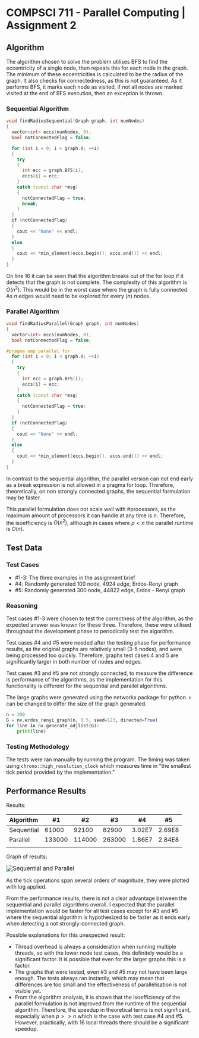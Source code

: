 # COMPSCI 711 - Parallel Computing | Assignment 2

## Algorithm

The algorithm chosen to solve the problem utilises BFS to find the eccentricity of a single node, then repeats this for each node in the graph. The minimum of these eccentricities is calculated to be the radius of the graph. It also checks for connectedness, as this is not guaranteed. As it performs BFS, it marks each node as visited, if not all nodes are marked visited at the end of BFS execution, then an exception is thrown. 

### Sequential Algorithm

```c++
void findRadiusSequential(Graph graph, int numNodes)
{
  vector<int> eccs(numNodes, 0);
  bool notConnectedFlag = false;

  for (int i = 0; i < graph.V; ++i)
  {
    try
    {
      int ecc = graph.BFS(i);
      eccs[i] = ecc;
    }
    catch (const char *msg)
    {
      notConnectedFlag = true;
      break;
    }
  }
  if (notConnectedFlag)
  {
    cout << "None" << endl;
  }
  else
  {
    cout << *min_element(eccs.begin(), eccs.end()) << endl;
  }
}
```

On line 16 it can be seen that the algorithm breaks out of the for loop if it detects that the graph is not complete. The complexity of this algorithm is $O(n^2)$​. This would be in the worst case where the graph is fully connected. As $n$ edges would need to be explored for every ($n$) nodes.

### Parallel Algorithm

```c++
void findRadiusParallel(Graph graph, int numNodes)
{
  vector<int> eccs(numNodes, 0);
  bool notConnectedFlag = false;

#pragma omp parallel for
  for (int i = 0; i < graph.V; ++i)
  {
    try
    {
      int ecc = graph.BFS(i);
      eccs[i] = ecc;
    }
    catch (const char *msg)
    {
      notConnectedFlag = true;
    }
  }
  if (notConnectedFlag)
  {
    cout << "None" << endl;
  }
  else
  {
    cout << *min_element(eccs.begin(), eccs.end()) << endl;
  }
}
```

In contrast to the sequential algorithm, the parallel version can not end early as a break expression is not allowed in a pragma for loop. Therefore, theoretically, on non strongly connected graphs, the sequential formulation may be faster.

This parallel formulation does not scale well with #processors, as the maximum amount of processors it can handle at any time is $n$. Therefore, the isoefficiency is $O(n^2)$, although in cases where $p<n$ the parallel runtime is $O(n)$.

## Test Data

### Test Cases

- #1-3: The three examples in the assignment brief
- #4: Randomly generated 100 node, 4924 edge, Erdos-Renyi graph
- #5: Randomly generated 300 node, 44822 edge, Erdos - Renyi graph

### Reasoning

Test cases #1-3 were chosen to test the correctness of the algorithm, as the expected answer was known for these three. Therefore, these were utilised throughout the development phase to periodically test the algorithm.

Test cases #4 and #5 were needed after the testing phase for performance results, as the original graphs are relatively small (3-5 nodes), and were being processed too quickly. Therefore, graphs test cases 4 and 5 are significantly larger in both number of nodes and edges.

Test cases #3 and #5 are not strongly connected, to measure the difference is performance of the algorithms, as the implementation for this functionality is different for the sequential and parallel algorithms.



The large graphs were generated using the networkx package for python. `n ` can be changed to differ the size of the graph generated.

```python
n = 300
G = nx.erdos_renyi_graph(n, 0.5, seed=123, directed=True)
for line in nx.generate_adjlist(G):
    print(line)
```

### Testing Methodology

The tests were ran manually by running the program. The timing was taken using `chrono::high_resolution_clock` which measures time in "the smallest tick period provided by the implementation." 

## Performance Results

Results: 

| Algorithm  | #1     | #2     | #3     | #4     | #5     |
| :--------- | ------ | ------ | ------ | ------ | ------ |
| Sequential | 61000  | 92100  | 82900  | 3.02E7 | 2.69E8 |
| Parallel   | 133000 | 114000 | 263000 | 1.86E7 | 2.84E8 |
|            |        |        |        |        |        |

Graph of results:

<img src="C:\Users\aiden\Downloads\Sequential and Parallel.png" alt="Sequential and Parallel" style="zoom:110%;" />

As the tick operations span several orders of magnitude, they were plotted with log applied. 

From the performance results, there is not a clear advantage between the sequential and parallel algorithms overall. I expected that the parallel implementation would be faster for all test cases except for #3 and #5 where the sequential algorithm is hypothesized to be faster as it ends early when detecting a not strongly-connected graph.

Possible explanations for this unexpected result:

- Thread overhead is always a consideration when running multiple threads, so with the lower node test cases, this definitely would be a significant factor. It is possible that even for the larger graphs this is a factor.
- The graphs that were tested, even #3 and #5 may not have been large enough. The tests always ran instantly, which may mean that differences are too small and the effectiveness of parallelisation is not visible yet.
- From the algorithm analysis, it is shown that the isoefficiency of the parallel formulation is not improved from the runtime of the sequential algorithm. Therefore, the speedup in theoretical terms is not significant, especially when $p >> n$​ which is the case with test case #4 and #5. However, practically, with 16 local threads there should be a significant speedup.
